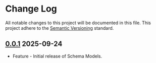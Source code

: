 # Change Log

All notable changes to this project will be documented in this file. This project adhere to the [Semantic Versioning](http://semver.org/) standard.

## [0.0.1] 2025-09-24

* Feature - Initial release of Schema Models.

[0.0.1]: https://github.com/stellarwp/schema-models/releases/tag/0.0.1
